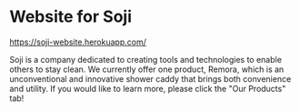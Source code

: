 # Website for Soji

https://soji-website.herokuapp.com/

Soji is a company dedicated to creating tools and technologies to enable others to stay clean. We currently offer one product, Remora, which is an unconventional and innovative shower caddy that brings both convenience and utility. If you would like to learn more, please click the "Our Products" tab!
